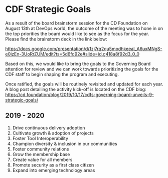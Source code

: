 # CDF Strategic Goals 

As a result of the board brainstorm session for the CD Foundation on August 13th at DevOps world, the outcome of the meeting was to hone in on the top priorities the board would like to see as the focus for the year.  Please find the brainstorm deck in the link below: 

https://docs.google.com/presentation/d/1zj7rq2qu5modhkeeaI_A6uxMNgS-e0izEn-3UoRrZUM/edit?ts=5d6fd92e#slide=id.g418a8f92d3_0_0

Based on this, we would like to bring the goals to the Governing Board attention for review and we can work towards prioritizing the goals for the CDF staff to begin shaping the program and executing. 

Once ratified, the goals will be routinely revisited and updated for each year. A blog post detailing the activity kick-off is located on the CDF blog: https://cd.foundation/blog/2019/10/17/cdfs-governing-board-unveils-9-strategic-goals/


## 2019 - 2020

1. Drive continuous delivery adoption
1. Cultivate growth & adoption of projects
1. Foster Tool Interoperability
1. Champion diversity & inclusion in our communities
1. Foster community relations
1. Grow the membership base
1. Create value for all members
1. Promote security as a first class citizen
1. Expand into emerging technology areas
